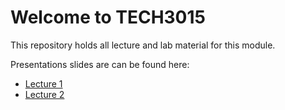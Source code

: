 # Welcome to TECH3015

This repository holds all lecture and lab material for this module.

Presentations slides are can be found here:

- [Lecture 1](https://fania.github.io/presents/DaveEveritt/TECH3015/lecture-01)
- [Lecture 2](https://fania.github.io/presents/DaveEveritt/TECH3015/lecture-02)